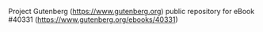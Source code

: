 Project Gutenberg (https://www.gutenberg.org) public repository for eBook #40331 (https://www.gutenberg.org/ebooks/40331)
